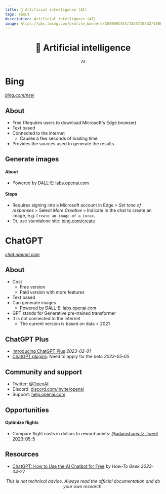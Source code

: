 ```yaml
---
title: 🤖 Artificial intelligence (AI)
tags: about
description: Artificial intelligence (AI)
image: https://pbs.twimg.com/profile_banners/3540691454/1535710532/1500x500
---
```


<h1 style="text-align: center;">🤖 Artificial intelligence</h1>

<p style="text-align: center; font-style: italic;">AI</p>

# Bing

*[bing.com/new](https://www.bing.com/new)*

## About
- Free (Requires users to download Microsoft's Edge browser)
- Text based
- Connected to the internet
    - Causes a few seconds of loading time
- Provides the sources used to generate the results

## Generate images

#### About

- Powered by DALL-E: [labs.openai.com](https://labs.openai.com/)

#### Steps

- Requires signing into a Microsoft account in Edge > *Set tone of responses* > Select *More Creative* > Indicate in the chat to create an image, e.g. `Create an image of a Lorax`.
- Or, use standalone site: [bing.com/create](https://www.bing.com/create)

# ChatGPT

*[chat.openai.com](https://chat.openai.com)*

## About

- Cost
    - Free version
    - Paid version with more features
- Text based
- Can generate images
    - Powered by DALL-E: [labs.openai.com](https://labs.openai.com/)
- GPT stands for Generative pre-trained transformer
- It is not connected to the internet
    - The current version is based on data < 2021

## ChatGPT Plus

- [Introducing ChatGPT Plus](https://openai.com/blog/chatgpt-plus) *2023-02-01*
- [ChatGPT plugins](https://openai.com/blog/chatgpt-plugins): Need to apply for the beta *2023-05-05*

## Community and support

- Twitter: [@OpenAI](https://twitter.com/OpenAI)
- Discord: [discord.com/invite/openai](https://discord.com/invite/openai)
- Support: [help.openai.com](https://help.openai.com/en)

## Opportunities

#### Optimize flights

- Compare flight costs in dollars to reward points: [@adamshurwitz Tweet 2023-05-5](https://twitter.com/adamshurwitz/status/1654559882635354119)

## Resources

- [ChatGPT: How to Use the AI Chatbot for Free](https://www.howtogeek.com/871065/chatgpt-how-to-use-the-ai-chatbot-for-free/) *by How-To Geek 2023-04-27*

<p style="text-align: center; font-style: italic">This is not technical advice. Always read the official documentation and do your own research.</p>